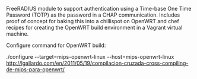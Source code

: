 FreeRADIUS module to support authentication using a Time-base One Time Password (TOTP) as the password in a CHAP communication.  Includes proof of concept for baking this into a chillispot on OpenWRT and chef recipes for creating the OpenWRT build environment in a Vagrant virtual machine.

Configure command for OpenWRT build:

./configure --target=mips-openwrt-linux --host=mips-openwrt-linux
http://lgallardo.com/en/2011/05/19/compilacion-cruzada-cross-compiling-de-mips-para-openwrt/
